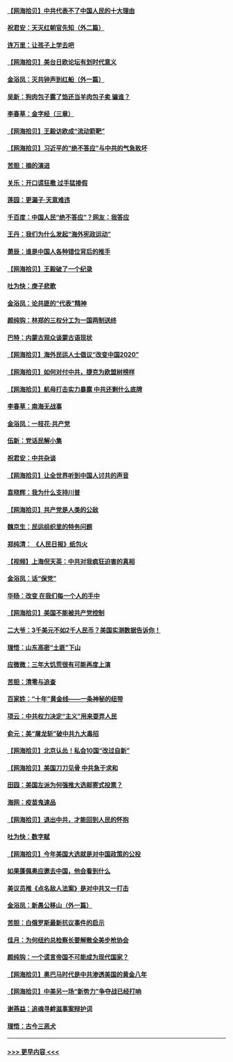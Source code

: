 #### [【网海拾贝】中共代表不了中国人民的十大理由](../pages/nsc993/n12388155.md?t=09081802) 
#### [祝君安：天灭红朝官先知（外二篇）](../pages/nsc993/n12387957.md?t=09081802) 
#### [连万里：让孩子上学去吧](../pages/nsc993/n12385309.md?t=09081802) 
#### [【网海拾贝】美台日欧论坛有划时代意义](../pages/nsc993/n12385232.md?t=09081802) 
#### [金浴凤：灭共钟声到红船（外一篇）](../pages/nsc993/n12385154.md?t=09081802) 
#### [吴新：狗肉包子露了馅还当羊肉包子卖 骗谁？](../pages/nsc993/n12385133.md?t=09081802) 
#### [李春草：金字经（三章）](../pages/nsc993/n12383691.md?t=09081802) 
#### [【网海拾贝】王毅访欧成“流动箭靶”](../pages/nsc993/n12383338.md?t=09081802) 
#### [【网海拾贝】习近平的“绝不答应”与中共的气急败坏](../pages/nsc993/n12382819.md?t=09081802) 
#### [苦胆：摘的演进](../pages/nsc993/n12382619.md?t=09081802) 
#### [关乐：开口谎狂撒 过手猛掺假](../pages/nsc993/n12382604.md?t=09081802) 
#### [莲园：更漏子‧天意难违](../pages/nsc993/n12382598.md?t=09081802) 
#### [千百度：中国人民“绝不答应”？网友：我答应](../pages/nsc993/n12382024.md?t=09081802) 
#### [王丹：我们为什么发起“海外宪政运动”](../pages/nsc993/n12380286.md?t=09081802) 
#### [萧辰：谁是中国人各种错位背后的推手](../pages/nsc993/n12379800.md?t=09081802) 
#### [【网海拾贝】王毅破了一个纪录](../pages/nsc993/n12379251.md?t=09081802) 
#### [吐为快：庚子悲歌](../pages/nsc993/n12378821.md?t=09081802) 
#### [金浴凤：论共匪的“代表”精神](../pages/nsc993/n12377546.md?t=09081802) 
#### [颜纯钩：林郑的三权分工为一国两制送终](../pages/nsc993/n12377306.md?t=09081802) 
#### [巴特：内蒙古观众谈蒙古语现状](../pages/nsc993/n12376923.md?t=09081802) 
#### [【网海拾贝】海外民运人士倡议“改变中国2020”](../pages/nsc993/n12376682.md?t=09081802) 
#### [【网海拾贝】如何对付中共，捷克为欧盟树榜样](../pages/nsc993/n12374209.md?t=09081802) 
#### [【网海拾贝】航母打击实力暴露 中共还剩什么底牌](../pages/nsc993/n12371825.md?t=09081802) 
#### [李春草：南海无战事](../pages/nsc993/n12371159.md?t=09081802) 
#### [金浴凤：一枝花·共产党](../pages/nsc993/n12368757.md?t=09081802) 
#### [伍新：党话民解小集](../pages/nsc993/n12366907.md?t=09081802) 
#### [祝君安：中共杂谈](../pages/nsc993/n12366076.md?t=09081802) 
#### [【网海拾贝】让全世界听到中国人讨共的声音](../pages/nsc993/n12365569.md?t=09081802) 
#### [袁晓辉：我为什么支持川普](../pages/nsc993/n12362670.md?t=09081802) 
#### [【网海拾贝】共产党是人类的公敌](../pages/nsc993/n12363182.md?t=09081802) 
#### [魏京生：民运组织里的特务问题](../pages/nsc993/n12363010.md?t=09081802) 
#### [郑纯清： 《人民日报》纸包火](../pages/nsc993/n12362706.md?t=09081802) 
#### [【视频】上海倪天英：中共对我疯狂迫害的真相](../pages/nsc993/n12356341.md?t=09081802) 
#### [金浴凤：话“保党”](../pages/nsc993/n12361867.md?t=09081802) 
#### [华旸：改变 在我们每一个人的手中](../pages/nsc993/n12361774.md?t=09081802) 
#### [【网海拾贝】美国不能被共产党控制](../pages/nsc993/n12360271.md?t=09081802) 
#### [二大爷：3千美元不如2千人民币？美国实测数据告诉你！](../pages/nsc993/n12358563.md?t=09081802) 
#### [理悟：山东高密“土匪”下山](../pages/nsc993/n12358535.md?t=09081802) 
#### [应微微：三年大饥荒很有可能再度上演](../pages/nsc993/n12358523.md?t=09081802) 
#### [苦胆：清零与追查](../pages/nsc993/n12358501.md?t=09081802) 
#### [百家姓：“十年”黄金线——一条神秘的纽带](../pages/nsc993/n12358319.md?t=09081802) 
#### [项云：中共权力决定“主义”用来耍弄人民](../pages/nsc993/n12358172.md?t=09081802) 
#### [俞元：美“屠龙斩”破中共九大毒招](../pages/nsc993/n12357822.md?t=09081802) 
#### [【网海拾贝】北京认怂！私会10国“改过自新”](../pages/nsc993/n12357784.md?t=09081802) 
#### [【网海拾贝】美国刀刀见骨 中共急于求和](../pages/nsc993/n12355511.md?t=09081802) 
#### [田园：美国左派为何强推大选邮寄式投票？](../pages/nsc993/n12352963.md?t=09081802) 
#### [海网：疫苗鬼速品](../pages/nsc993/n12354438.md?t=09081802) 
#### [【网海拾贝】退出中共，才能回到人民的怀抱](../pages/nsc993/n12352634.md?t=09081802) 
#### [吐为快：数字赋](../pages/nsc993/n12352317.md?t=09081802) 
#### [【网海拾贝】今年美国大选就是对中国政策的公投](../pages/nsc993/n12350973.md?t=09081802) 
#### [如果蓬佩奥应邀去中国，他会看到什么](../pages/nsc993/n12350945.md?t=09081802) 
#### [美议员推《点名敌人法案》是对中共又一打击](../pages/nsc993/n12350765.md?t=09081802) 
#### [金浴凤：新愚公移山（外一篇）](../pages/nsc993/n12350253.md?t=09081802) 
#### [苦胆：白俄罗斯最新抗议事件的启示](../pages/nsc993/n12349989.md?t=09081802) 
#### [佳月：为何纽约总检察长要解散全美步枪协会](../pages/nsc993/n12349939.md?t=09081802) 
#### [颜纯钩：一个谎言帝国不可能成为现代国家？](../pages/nsc993/n12349898.md?t=09081802) 
#### [【网海拾贝】奥巴马时代是中共渗透美国的黄金八年](../pages/nsc993/n12349284.md?t=09081802) 
#### [【网海拾贝】中美另一场“新势力”争夺战已经打响](../pages/nsc993/n12346998.md?t=09081802) 
#### [谢燕益：追魂寻衅滋事案辩护词](../pages/nsc993/n12346892.md?t=09081802) 
#### [理悟：古今三恶犬](../pages/nsc993/n12345190.md?t=09081802) 

----
#### [ >>> 更早内容 <<< ](../indexes/nsc993-earlier.md)
